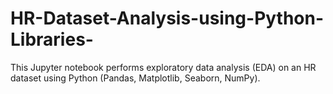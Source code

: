 # HR-Dataset-Analysis-using-Python-Libraries-
This Jupyter notebook performs exploratory data analysis (EDA) on an HR dataset using Python (Pandas, Matplotlib, Seaborn, NumPy). 
